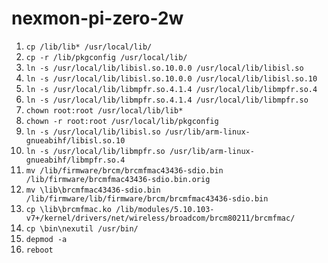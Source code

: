 # nexmon-pi-zero-2w

1. `cp /lib/lib* /usr/local/lib/`
2. `cp -r /lib/pkgconfig /usr/local/lib/`
3. `ln -s /usr/local/lib/libisl.so.10.0.0 /usr/local/lib/libisl.so`
4. `ln -s /usr/local/lib/libisl.so.10.0.0 /usr/local/lib/libisl.so.10`
5. `ln -s /usr/local/lib/libmpfr.so.4.1.4 /usr/local/lib/libmpfr.so.4`
6. `ln -s /usr/local/lib/libmpfr.so.4.1.4 /usr/local/lib/libmpfr.so`
7. `chown root:root /usr/local/lib/lib*`
8. `chown -r root:root /usr/local/lib/pkgconfig`
9. `ln -s /usr/local/lib/libisl.so /usr/lib/arm-linux-gnueabihf/libisl.so.10`
10. `ln -s /usr/local/lib/libmpfr.so /usr/lib/arm-linux-gnueabihf/libmpfr.so.4`
11. `mv /lib/firmware/brcm/brcmfmac43436-sdio.bin /lib/firmware/brcmfmac43436-sdio.bin.orig `
12. `mv \lib\brcmfmac43436-sdio.bin /lib/firmware/lib/firmware/brcm/brcmfmac43436-sdio.bin`
13. `cp \lib\brcmfmac.ko /lib/modules/5.10.103-v7+/kernel/drivers/net/wireless/broadcom/brcm80211/brcmfmac/`
14. `cp \bin\nexutil /usr/bin/`
15. `depmod -a`
16. `reboot`
